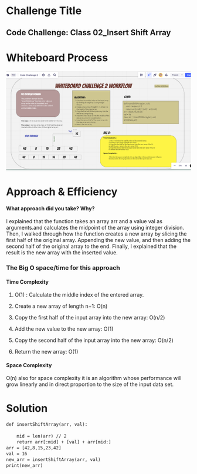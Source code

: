 # Challenge Title

## Code Challenge: Class 02_Insert Shift Array


# Whiteboard Process

![Code_ChallengeII](./Code_ChallengeII.png)

# Approach & Efficiency

#### What approach did you take? Why?

 I explained that the function takes an array arr and a value val as arguments.and calculates the midpoint of the array using integer division.
 Then, I walked through how the function creates a new array by slicing the first half of the original array.
 Appending the new value, and then adding the second half of the original array to the end.
  Finally, I explained that the result is the new array with the inserted value.

### The Big O space/time for this approach

#### Time Complexity

 1. O(1) : Calculate the middle index of the entered array.
 2. Create a new array of length n+1: O(n)

 3. Copy the first half of the input array into the new array:
  O(n/2)
 4. Add the new value to the new array: O(1)
 5. Copy the second half of the input array into the new array:
 O(n/2)
 6. Return the new array: O(1)

####  Space Complexity

 O(n) also for space complexity it is an algorithm whose performance will grow linearly and in direct proportion to the size of the input data set.

# Solution

```
def insertShiftArray(arr, val):

    mid = len(arr) // 2
    return arr[:mid] + [val] + arr[mid:]
arr = [42,8,15,23,42]
val = 16
new_arr = insertShiftArray(arr, val)
print(new_arr)
```
